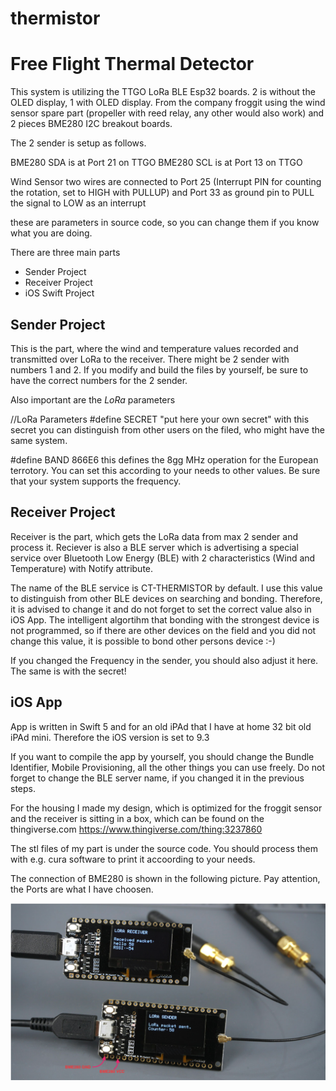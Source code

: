 # thermistor
# Free Flight Thermal Detector

This system is utilizing the TTGO LoRa BLE Esp32 boards. 2 is without the OLED display, 1 with OLED display. From the company froggit using the wind sensor spare part (propeller with reed relay, any other would also work) and 2 pieces BME280 I2C breakout boards.

The 2 sender is setup as follows.

BME280 SDA is at Port 21 on TTGO
BME280 SCL is at Port 13 on TTGO

Wind Sensor two wires are connected to Port 25 (Interrupt PIN for counting the rotation, set to HIGH with PULLUP) and Port 33 as ground pin to PULL the signal to LOW as an interrupt

these are parameters in source code, so you can change them if you know what you are doing.

There are three main parts
- Sender Project
- Receiver Project
- iOS Swift Project

## Sender Project
This is the part, where the wind and temperature values recorded and transmitted over LoRa to the receiver. There might be 2 sender with numbers 1 and 2. If you modify and build the files by yourself, be sure to have the correct numbers for the 2 sender. 

Also important are the *LoRa* parameters

//LoRa Parameters
#define SECRET  "put here your own secret"
with this secret you can distinguish from other users on the filed, who might have the same system.

#define BAND    866E6 
this defines the 8gg MHz operation for the European terrotory. You can set this according to your needs to other values. Be sure that your system supports the frequency.

## Receiver Project
Receiver is the part, which gets the LoRa data from max 2 sender and process it. Reciever is also a BLE server which is advertising a special service over Bluetooth Low Energy (BLE) with 2 characteristics (Wind and Temperature) with Notify attribute.

The name of the BLE service is CT-THERMISTOR by default. I use this value to distinguish from other BLE devices on searching and bonding. Therefore, it is advised to change it and do not forget to set the correct value also in iOS App. The intelligent algortihm that bonding with the strongest device is not programmed, so if there are other devices on the field and you did not change this value, it is possible to bond other persons device :-)

If you changed the Frequency in the sender, you should also adjust it here. The same is with the secret!

## iOS App
App is written in Swift 5 and for an old iPAd that I have at home 32 bit old iPAd mini. Therefore the iOS version is set to 9.3

If you want to compile the app by yourself, you should change the Bundle Identifier, Mobile Provisioning, all the other things you can use freely. Do not forget to change the BLE server name, if you changed it in the previous steps.


For the housing I made my design, which is optimized for the froggit sensor and the receiver is sitting in a box, which can be found on the thingiverse.com
https://www.thingiverse.com/thing:3237860

The stl files of my part is under the source code. You should process them with e.g. cura software to print it accoording to your needs.



The connection of BME280 is shown in the following picture. Pay attention, the Ports are what I have choosen.

![alt text](https://github.com/iDeveloperCom/thermistor/blob/master/lora.png "TTGO LoRa")



